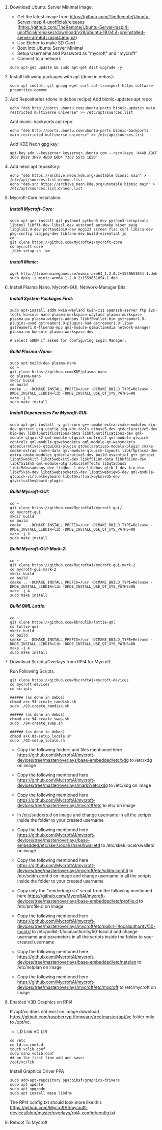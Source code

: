 1. Download Ubuntu Server Minimal Image:
    - Get the latest image from https://github.com/TheRemote/Ubuntu-Server-raspi4-unofficial/releases (https://github.com/TheRemote/Ubuntu-Server-raspi4-unofficial/releases/download/v28/ubuntu-18.04.4-preinstalled-server-arm64+raspi4.img.xz)
    - Use Etcher to make SD Card
    - Boot into Ubuntu Server Minimal
    - Setup Username and Password as "mycroft" and "mycroft"
    - Connect to a network
    
    ```
    sudo apt-get update && sudo apt-get dist-upgrade -y
    ```

2. Install following packages with apt (done in debos):
    ```
    sudo apt install git gnupg wget curl apt-transport-https software-properties-common
    ```
    
3. Add Repositories (done in debos recipe)
    Add bionic-updates apt repo:
    ```
    echo "deb http://ports.ubuntu.com/ubuntu-ports bionic-updates main restricted multiverse universe" >> /etc/apt/sources.list
    ```
    Add bionic-backports apt repo:
    ```
    echo "deb http://ports.ubuntu.com/ubuntu-ports bionic-backports main restricted multiverse universe" >> /etc/apt/sources.list
    ```
    Add KDE Neon gpg key:
    ```
    apt-key adv --keyserver keyserver.ubuntu.com --recv-keys '444D ABCF 3667 D028 3F89 4EDD E6D4 7362 5575 1E5D'
    ```
4. Add neon apt repository:
   ```
   echo "deb https://archive.neon.kde.org/unstable bionic main" > /etc/apt/sources.list.d/neon.list
   echo "deb-src https://archive.neon.kde.org/unstable bionic main" > /etc/apt/sources.list.d/neon.list
   ```
   
5. Mycroft-Core Installation:
   
   ##### Install Mycroft-Core:
   ```
   sudo apt-get install git python3 python3-dev python3-setuptools libtool libffi-dev libssl-dev autoconf automake bison swig libglib2.0-dev portaudio19-dev mpg123 screen flac curl libicu-dev pkg-config libjpeg-dev libfann-dev build-essential jq
   cd ~
   git clone https://github.com/MycroftAI/mycroft-core
   cd mycroft-core
   ./dev-setup.sh -sm 
   ```
   
   ##### Install Mimic:
   ```
   wget http://frozenmazegames.se/mimic-arm64_1.2.0.2+1559651054-1.deb
   sudo dpkg -i mimic-arm64_1.2.0.2+1559651054-1.deb
   ````
   
6. Install Plasma Nano, Mycroft-GUI, Network-Manager Bits:

    ##### Install System Packages First:
    ```
    sudo apt-install sddm kwin-wayland kwin-x11 openssh-server ftp i2c-tools konsole nano plasma-workspace-wayland plasma-workspace plasma-pa plasma-widgets-addons libkf5wallet-bin gstreamer1.0-plugins-good gstreamer1.0-plugins-bad gstreamer1.0-libav gstreamer1.0-fluendo-mp3 qml-module-qtmultimedia network-manager plasma-nm konsole plasma-workspace-dev
    
    # Select SDDM if asked for configuring Login Manager.
    ```
    
    ##### Build Plasma-Nano:
    ```
    sudo apt build-dep plasma-nano
    cd ~
    git clone https://github.com/KDE/plasma-nano
    cd plasma-nano
    mkdir build
    cd build
    cmake .. -DCMAKE_INSTALL_PREFIX=/usr -DCMAKE_BUILD_TYPE=Release -DKDE_INSTALL_LIBDIR=lib -DKDE_INSTALL_USE_QT_SYS_PATHS=ON
    make -j 4
    sudo make install
    ```
    
    ##### Install Depenencies For Mycroft-GUI:
    ```
    sudo apt-get install -y git-core g++ cmake extra-cmake-modules kio-dev gettext pkg-config pkg-kde-tools qtbase5-dev qtdeclarative5-dev kio-dev libkf5notifications-data libkf5notifications-dev qml-module-qtquick2 qml-module-qtquick-controls2 qml-module-qtquick-controls qml-module-qtwebsockets qml-module-qt-websockets qtdeclarative5-qtquick2-plugin qtdeclarative5-models-plugin cmake cmake-extras cmake-data qml-module-qtquick-layouts libkf5plasma-dev extra-cmake-modules qtdeclarative5-dev build-essential g++ gettext libqt5webkit5 libqt5webkit5-dev libkf5i18n-data libkf5i18n-dev libkf5i18n5 qml-module-qtgraphicaleffects libqt5dbus5 libkf5dbusaddons-dev libdbus-1-dev libdbus-glib-1-dev kio-dev libkf5kio-dev libqt5websockets5-dev libqt5webview5-dev qml-module-qtquick-virtualkeyboard libqt5virtualkeyboard5-dev qtvirtualkeyboard-plugin
    
    ```
    
    ##### Build Mycroft-GUI:
    ```
    cd ~
    git clone https://github.com/MycroftAI/mycroft-gui/
    cd mycroft-gui
    mkdir build
    cd build
    cmake .. -DCMAKE_INSTALL_PREFIX=/usr -DCMAKE_BUILD_TYPE=Release -DKDE_INSTALL_LIBDIR=lib -DKDE_INSTALL_USE_QT_SYS_PATHS=ON
    make -j 4
    sudo make install
    ```
    
    ##### Build Mycroft-GUI-Mark-2:
    ```
    cd ~
    git clone https://github.com/MycroftAi/mycroft-gui-mark-2
    cd mycroft-gui-mark-2
    mkdir build
    cd build
    cmake .. -DCMAKE_INSTALL_PREFIX=/usr -DCMAKE_BUILD_TYPE=Release -DKDE_INSTALL_LIBDIR=lib -DKDE_INSTALL_USE_QT_SYS_PATHS=ON
    make -j 4
    sudo make install
    ```
    
    ##### Build QML Lottie:
    ```
    cd ~
    git clone https://github.com/kbroulik/lottie-qml
    cd lottie-qml
    mkdir build
    cd build
    cmake .. -DCMAKE_INSTALL_PREFIX=/usr -DCMAKE_BUILD_TYPE=Release -DKDE_INSTALL_LIBDIR=lib -DKDE_INSTALL_USE_QT_SYS_PATHS=ON
    make -j 4
    sudo make install
    ```

7. Download Scripts/Overlays from RPI4 for Mycroft:

    Run Following Scripts:

    ```
    git clone https://github.com/MycroftAI/mycroft-devices
    cd mycroft-devices
    cd scripts

    ###### (as done in debos)
    chmod a+x 93-create_ramdisk.sh
    sudo ./93-create_ramdisk.sh

    ###### (as done in debos)
    chmod a+x 94-create_swap.sh
    sudo ./94-create_swap.sh

    ###### (as done in debos)
    chmod a+X 03-setup_locale.sh
    sudo ./03-setup_locale.sh
    
    ```

    - Copy the following folders and files mentioned here https://github.com/MycroftAI/mycroft-devices/tree/master/overlays/base-embedded/etc/xdg to /etc/xdg on image
    
    - Copy the following mentioned here https://github.com/MycroftAI/mycroft-devices/tree/master/overlays/mark2/etc/xdg to /etc/xdg on image
    
    - Copy the following mentioned here https://github.com/MycroftAI/mycroft-devices/tree/master/overlays/mycroft/etc to etc/ on image
    
    - In /etc/sudoers.d on image and change username in all the scripts inside the folder to your created username
    
    - Copy the following mentioned here https://github.com/MycroftAI/mycroft-devices/tree/master/overlays/base-embedded/etc/skel/.local/share/kwalletd to /etc/skel/.local/kwalletd on image

    - Copy the following mentioned here https://github.com/MycroftAI/mycroft-devices/tree/master/overlays/mycroft/etc/sddm.conf.d to /etc/sddm.conf.d on image and change username in all the scripts inside the folder to your created username

    - Copy only the "renderloop.sh" script from the following mentioned here https://github.com/MycroftAI/mycroft-devices/tree/master/overlays/base-embedded/etc/profile.d to /etc/profile.d on image

    - Copy the following mentioned here https://github.com/MycroftAI/mycroft-devices/tree/master/overlays/mycroft/etc/polkit-1/localauthority/50-local.d to /etc/polkit-1/localauthority/50-local.d and change username and parameters in all the scripts inside the folder to your created username

    - Copy the following mentioned here https://github.com/MycroftAI/mycroft-devices/tree/master/overlays/base-embedded/etc/netplan to /etc/netplan on image

    - Copy the following mentioned here https://github.com/MycroftAI/mycroft-devices/tree/master/overlays/mycroft/etc/mycroft to /etc/mycroft on image

8. Enabled V3D Graphics on RPI4
    
    If /opt/vc does not exist on image download https://github.com/raspberrypi/firmware/tree/master/opt/vc folder only to /opt/vc.
    - LD Link VC LIB
    ```
    cd /etc
    cd ld.so.conf.d
    touch vclib.conf
    sudo nano vclib.conf
    ## on the first line add and save:
    /opt/vc/lib
    ```
    
    Install Graphics Driver PPA
    ```
    sudo add-apt-repository ppa:oibaf/graphics-drivers
    sudo apt update
    sudo apt upgrade
    sudo apt install mesa libdrm
    ```
    
    The RPI4 config.txt should look more like this https://github.com/MycroftAI/mycroft-devices/blob/master/overlays/rpi4-config/config.txt
    
9. Reboot To Mycroft

